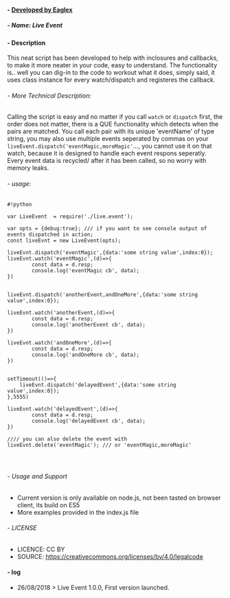 #### - [ Developed by Eaglex ](http://eaglex.net)
##### - Name: Live Event

#### - Description
This neat script has been developed to help with inclosures and callbacks, to make it more neater in your code, easy to understand. The functionality is.. well you can dig-in to the code to workout what it does, simply said, it uses class instance for every watch/dispatch and registeres the callback.

###### - More Technical Description:
Calling the script is easy and no matter if you call `watch` or `dispatch` first, the order does not matter, there is a QUE functionality which detects when the pairs are matched. You call each pair with its unique 'eventName' of type string, you may also use multiple events seperated by commas on your `liveEvent.dispatch('eventMagic,moreMagic'`..., you cannot use it on that watch, because it is designed to handle each event respons seperatly. Every event data is recycled/ after it has been called, so no worry with memory leaks.


###### - usage:
```
#!python

var LiveEvent  = require('./live.event');

var opts = {debug:true}; /// if you want to see console output of events dispatched in action;
const liveEvnt = new LiveEvent(opts);

liveEvnt.dispatch('eventMagic',{data:'some string value',index:0});     
liveEvnt.watch('eventMagic',(d)=>{
        const data = d.resp;
        console.log('eventMagic cb', data);
})


liveEvnt.dispatch('anotherEvent,andOneMore',{data:'some string value',index:0});  

liveEvnt.watch('anotherEvent,(d)=>{
        const data = d.resp;
        console.log('anotherEvent cb', data);
})

liveEvnt.watch('andOneMore',(d)=>{
        const data = d.resp;
        console.log('andOneMore cb', data);
})


setTimeout(()=>{
    liveEvnt.dispatch('delayedEvent',{data:'some string value',index:0});    
},5555)

liveEvnt.watch('delayedEvent',(d)=>{
        const data = d.resp;
        console.log('delayedEvent cb', data);
})

//// you can also delete the event with
liveEvnt.delete('eventMagic'); /// or 'eventMagic,moreMagic'



```
## 

###### - Usage and Support
* Current version is only available on node.js, not been tasted on browser client, its build on ES5
* More examples provided in the index.js file


###### - LICENSE
 * LICENCE: CC BY
 * SOURCE: https://creativecommons.org/licenses/by/4.0/legalcode




#### - log
* 26/08/2018 > Live Event 1.0.0, First version launched.
